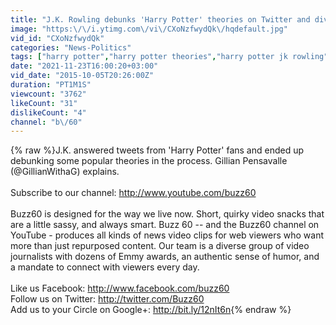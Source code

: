 ```yaml
---
title: "J.K. Rowling debunks 'Harry Potter' theories on Twitter and divulges what Snape smells like"
image: "https:\/\/i.ytimg.com\/vi\/CXoNzfwydQk\/hqdefault.jpg"
vid_id: "CXoNzfwydQk"
categories: "News-Politics"
tags: ["harry potter","harry potter theories","harry potter jk rowling"]
date: "2021-11-23T16:00:20+03:00"
vid_date: "2015-10-05T20:26:00Z"
duration: "PT1M1S"
viewcount: "3762"
likeCount: "31"
dislikeCount: "4"
channel: "b\/60"
---
```

{% raw %}J.K. answered tweets from 'Harry Potter' fans and ended up debunking some popular theories in the process. Gillian Pensavalle (@GillianWithaG) explains. <br /><br />Subscribe to our channel: <a rel="nofollow" target="blank" href="http://www.youtube.com/buzz60">http://www.youtube.com/buzz60</a><br /><br />Buzz60 is designed for the way we live now. Short, quirky video snacks that are a little sassy, and always smart. Buzz 60 -- and the Buzz60 channel on YouTube - produces all kinds of news video clips for web viewers who want more than just repurposed content. Our team is a diverse group of video journalists with dozens of Emmy awards, an authentic sense of humor, and a mandate to connect with viewers every day.<br /> <br />Like us Facebook: <a rel="nofollow" target="blank" href="http://www.facebook.com/buzz60">http://www.facebook.com/buzz60</a><br />Follow us on Twitter: <a rel="nofollow" target="blank" href="http://twitter.com/Buzz60">http://twitter.com/Buzz60</a><br />Add us to your Circle on Google+: <a rel="nofollow" target="blank" href="http://bit.ly/12nIt6n">http://bit.ly/12nIt6n</a>{% endraw %}
